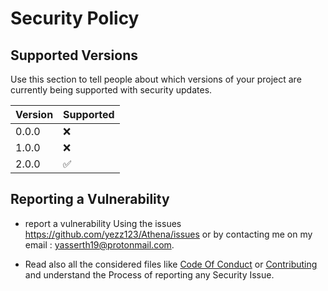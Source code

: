 # Security Policy

## Supported Versions

Use this section to tell people about which versions of your project are
currently being supported with security updates.

| Version | Supported          |
| ------- | ------------------ |
| 0.0.0   | :x:                |
| 1.0.0   | :x:                |
| 2.0.0   | :white_check_mark: |

## Reporting a Vulnerability

- report a vulnerability Using the issues <https://github.com/yezz123/Athena/issues> or by contacting me on my email : yasserth19@protonmail.com.

- Read also all the considered files like [Code Of Conduct](CODE_OF_CONDUCT.md) or [Contributing](CONTRIBUTING.md) and understand the Process of reporting any Security Issue.